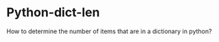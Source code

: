 Python-dict-len
===============

How to determine the number of items that are in a dictionary in python?
